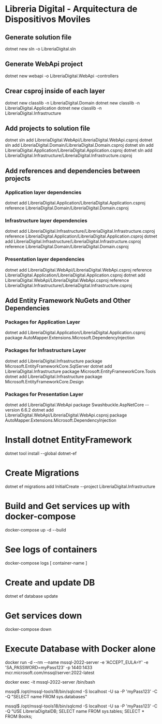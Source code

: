 # Libreria Digital - Arquitectura de Dispositivos Moviles

## Generate solution file

dotnet new sln -o LibreriaDigital.sln

## Generate WebApi project

dotnet new webapi -o LibreriaDigital.WebApi -controllers

## Crear csproj inside of each layer

dotnet new classlib -n LibreriaDigital.Domain
dotnet new classlib -n LibreriaDigital.Application
dotnet new classlib -n LibreriaDigital.Infrastructure

## Add projects to solution file

dotnet sln add LibreriaDigital.WebApi/LibreriaDigital.WebApi.csproj
dotnet sln add LibreriaDigital.Domain/LibreriaDigital.Domain.csproj
dotnet sln add LibreriaDigital.Application/LibreriaDigital.Application.csproj
dotnet sln add LibreriaDigital.Infrastructure/LibreriaDigital.Infrastructure.csproj

## Add references and dependencies between projects

### Application layer dependencies

dotnet add LibreriaDigital.Application/LibreriaDigital.Application.csproj reference LibreriaDigital.Domain/LibreriaDigital.Domain.csproj

### Infrastructure layer dependencies

dotnet add LibreriaDigital.Infrastructure/LibreriaDigital.Infrastructure.csproj reference LibreriaDigital.Application/LibreriaDigital.Application.csproj
dotnet add LibreriaDigital.Infrastructure/LibreriaDigital.Infrastructure.csproj reference LibreriaDigital.Domain/LibreriaDigital.Domain.csproj

### Presentation layer dependencies

dotnet add LibreriaDigital.WebApi/LibreriaDigital.WebApi.csproj reference LibreriaDigital.Application/LibreriaDigital.Application.csproj
dotnet add LibreriaDigital.WebApi/LibreriaDigital.WebApi.csproj reference LibreriaDigital.Infrastructure/LibreriaDigital.Infrastructure.csproj

## Add Entity Framework NuGets and Other Dependencies

### Packages for Application Layer

dotnet add LibreriaDigital.Application/LibreriaDigital.Application.csproj package AutoMapper.Extensions.Microsoft.DependencyInjection

### Packages for Infrastructure Layer

dotnet add LibreriaDigital.Infrastructure package Microsoft.EntityFrameworkCore.SqlServer
dotnet add LibreriaDigital.Infrastructure package Microsoft.EntityFrameworkCore.Tools
dotnet add LibreriaDigital.Infrastructure package Microsoft.EntityFrameworkCore.Design

### Packages for Presentation Layer

dotnet add LibreriaDigital.WebApi package Swashbuckle.AspNetCore --version 6.6.2
dotnet add LibreriaDigital.WebApi/LibreriaDigital.WebApi.csproj package AutoMapper.Extensions.Microsoft.DependencyInjection

# Install dotnet EntityFramework

dotnet tool install --global dotnet-ef

# Create Migrations

dotnet ef migrations add InitialCreate --project LibreriaDigital.Infrastructure

# Build and Get services up with docker-compose

docker-compose up -d --build

# See logs of containers 

docker-compose logs [ container-name ]

# Create and update DB

dotnet ef database update

# Get services down

docker-compose down

# Execute Database with Docker alone

docker run -d --rm  --name mssql-2022-server -e 'ACCEPT_EULA=Y' -e 'SA_PASSWORD=myPass123' -p 1440:1433 mcr.microsoft.com/mssql/server:2022-latest

docker exec -it mssql-2022-server /bin/bash

mssql$ /opt/mssql-tools18/bin/sqlcmd -S localhost -U sa -P 'myPass123' -C -Q "SELECT name FROM sys.databases"

mssql$ /opt/mssql-tools18/bin/sqlcmd -S localhost -U sa -P 'myPass123' -C -Q "USE LibreriaDigitalDB; SELECT name FROM sys.tables; SELECT * FROM Books;